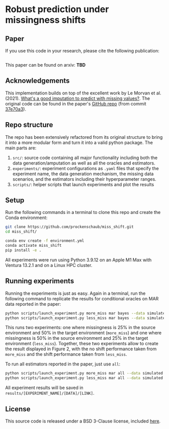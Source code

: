 # Robust prediction under missingness shifts

## Paper

If you use this code in your research, please cite the following publication:

```

```

This paper can be found on arxiv: **TBD**

## Acknowledgements

This implementation builds on top of the excellent work by Le Morvan et al. (2021). [What's a good imputation to predict with missing values?](https://papers.nips.cc/paper/2021/file/5fe8fdc79ce292c39c5f209d734b7206-Paper.pdf). The original code can be found in the paper's [GitHub repo](https://github.com/marineLM/Impute_then_Regress) (from commit [37e70a3](https://github.com/marineLM/Impute_then_Regress/commit/37e70a33fb60330b6d4f95173d202a58135d0dae)). 


## Repo structure

The repo has been extensively refactored from its original structure to bring it into a more modular form and turn it into a valid python package. The main parts are:

1. `src/`: source code containing all major functionality including both the data generation/amputation as well as all the oracles and estimators.
2. `experiments/`: experiment configurations as `.yaml` files that specify the experiment name, the data generation mechanism, the missing data scenarios, and the estimators including their hyperparameter ranges. 
3. `scripts/`: helper scripts that launch experiments and plot the results

## Setup

Run the following commands in a terminal to clone this repo and create the Conda environment:

```bash
git clone https://github.com/prockenschaub/miss_shift.git
cd miss_shift/

conda env create -f environment.yml
conda activate miss_shift
pip install -e .
```

All experiments were run using Python 3.9.12 on an Apple M1 Max with Ventura 13.2.1 and on a Linux HPC cluster. 


## Running experiments

Running the experiments is just as easy. Again in a terminal, run the following command to replicate the results for conditional oracles on MAR data reported in the paper:  

```bash
python scripts/launch_experiment.py more_miss mar bayes --data simulated --link stairs
python scripts/launch_experiment.py less_miss mar bayes --data simulated --link stairs
```

This runs two experiments: one where missingness is 25% in the source environment and 50% in the target environment (`more_miss`) and one where missingness is 50% in the source environment and 25% in the target environment (`less_miss`). Together, these two experiments allow to create the result displayed in Figure 2, with the no shift performance taken from `more_miss` and the shift performance taken from `less_miss`.

To run all estimators reported in the paper, just use `all`:

```bash
python scripts/launch_experiment.py more_miss mar all --data simulated --link stairs
python scripts/launch_experiment.py less_miss mar all --data simulated --link stairs
```

All experiment results will be saved in `results/[EXPERIMENT_NAME]/[DATA]/[LINK]`.


## License

This source code is released under a BSD 3-Clause license, included [here](LICENSE.txt).
